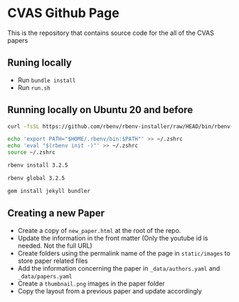 # CVAS Github Page

This is the repository that contains source code for the all of the CVAS papers

## Runing locally

- Run `bundle install`
- Run `run.sh`

## Running locally on Ubuntu 20 and before

```bash
curl -fsSL https://github.com/rbenv/rbenv-installer/raw/HEAD/bin/rbenv-installer | bash

echo 'export PATH="$HOME/.rbenv/bin:$PATH"' >> ~/.zshrc
echo 'eval "$(rbenv init -)"' >> ~/.zshrc
source ~/.zshrc

rbenv install 3.2.5

rbenv global 3.2.5

gem install jekyll bundler
```

## Creating a new Paper

- Create a copy of `new_paper.html` at the root of the repo.
- Update the information in the front matter (Only the youtube id is needed. Not the full URL)
- Create folders using the permalink name of the page in `static/images` to store paper related files
- Add the information concerning the paper in `_data/authors.yaml` and `_data/papers.yaml`
- Create a `thumbnail.png` images in the paper folder
- Copy the layout from a previous paper and update accordingly
